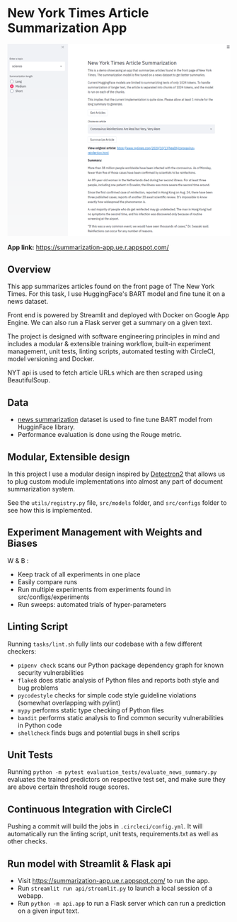 # New York Times Article Summarization App

![](outputs/nyt-summarization-screenshot.png) 

**App link:** https://summarization-app.ue.r.appspot.com/

## Overview

This app summarizes articles found on the front page of The New York Times. For this task, I use HuggingFace's BART model and fine tune it on a news dataset. 

Front end is powered by Streamlit and deployed with Docker on Google App Engine. We can also run a Flask server get a summary on a given text.

The project is designed with software engineering principles in mind and includes a modular & extensible training workflow, built-in experiment management, unit tests, linting scripts, automated testing with CircleCI, model versioning and Docker.

NYT api is used to fetch article URLs which are then scraped using BeautifulSoup.

## Data

- [news summarization](https://www.kaggle.com/sunnysai12345/news-summary) dataset is used to fine tune BART model from HugginFace library.
- Performance evaluation is done using the Rouge metric.

## Modular, Extensible design

In this project I use a modular design inspired by [Detectron2](https://github.com/facebookresearch/detectron2) that allows us to plug custom module implementations into almost any part of document summarization system.

See the `utils/registry.py` file, `src/models` folder, and `src/configs` folder to see how this is implemented.

## Experiment Management with Weights and Biases

W & B :

- Keep track of all experiments in one place
- Easily compare runs
- Run multiple experiments from experiments found in src/configs/experiments
- Run sweeps: automated trials of hyper-parameters

## Linting Script

Running `tasks/lint.sh` fully lints our codebase with a few different checkers:

- `pipenv check` scans our Python package dependency graph for known security vulnerabilities
- `flake8` does static analysis of Python files and reports both style and bug problems
- `pycodestyle` checks for simple code style guideline violations (somewhat overlapping with pylint)
- `mypy` performs static type checking of Python files
- `bandit` performs static analysis to find common security vulnerabilities in Python code
- `shellcheck` finds bugs and potential bugs in shell scrips

## Unit Tests

Running `python -m pytest evaluation_tests/evaluate_news_summary.py` evaluates the trained predictors on respective test set, and make sure they are above certain threshold rouge scores.

## Continuous Integration with CircleCI

Pushing a commit will build the jobs in `.circleci/config.yml`. It will automatically run the linting script, unit tests, requirements.txt as well as other checks.

## Run model with Streamlit & Flask api

- Visit https://summarization-app.ue.r.appspot.com/ to run the app.
- Run `streamlit run api/streamlit.py` to launch a local session of a webapp.
- Run `python -m api.app` to run a Flask server which can run a prediction on a given input text.
